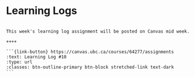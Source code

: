 # Learning Logs

````{panels}

This week's learning log assignment will be posted on Canvas mid week.

++++ 

```{link-button} https://canvas.ubc.ca/courses/64277/assignments
:text: Learning Log #10
:type: url
:classes: btn-outline-primary btn-block stretched-link text-dark
```
````

